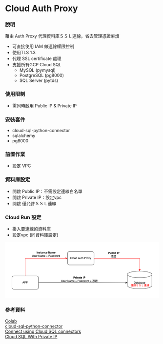 # Cloud Auth Proxy

### 說明
藉由 Auth Proxy 代理資料庫ＳＳＬ連線，省去管理憑證麻煩
- 可直接使用 IAM 做連線權限控制
- 使用TLS 1.3
- 代理 SSL certificate 處理
 - 支援所有GCP Cloud SQL
   - MySQL (pymysql) 
   - PostgreSQL (pg8000)
   - SQL Server (pytds) 

### 使用限制
 - 需同時啟用 Public IP & Private IP

### 安裝套件
 - cloud-sql-python-connector
 - sqlalchemy
 - pg8000

### 前置作業
 - 設定 VPC

### 資料庫設定
- 開啟 Public IP：不需設定連線白名單
- 開啟 Private IP：設定vpc
- 開啟 僅允許ＳＳＬ連線

### Cloud Run 設定
- 掛入要連線的資料庫
- 設定vpc (同資料庫設定)

![連線機制(紅線)](./docs/CloudAuthProxy.png "SSL connetion with Cloud Auth Proxy")

### 參考資料
[Colab](https://colab.research.google.com/github/GoogleCloudPlatform/cloud-sql-python-connector/blob/main/samples/notebooks/postgres_python_connector.ipynb#scrollTo=7Pb7xJmIWOwQ) <br/>
[cloud-sql-python-connector](https://github.com/GoogleCloudPlatform/cloud-sql-python-connector) <br/>
[Connect using Cloud SQL connectors](https://cloud.google.com/sql/docs/postgres/connect-connectors#python_1) <br/>
[Cloud SQL With Private IP](https://medium.com/google-cloud/cloud-sql-with-private-ip-only-the-good-the-bad-and-the-ugly-de4ac23ce98a) <br/>
